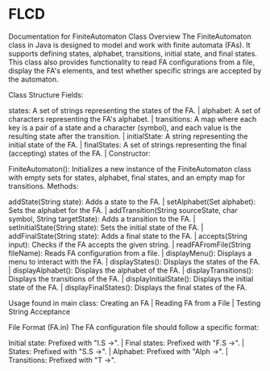 # FLCD
Documentation for FiniteAutomaton Class
Overview
The FiniteAutomaton class in Java is designed to model and work with finite automata (FAs). It supports defining states, alphabet, transitions, initial state, and final states. This class also provides functionality to read FA configurations from a file, display the FA's elements, and test whether specific strings are accepted by the automaton.

Class Structure
Fields:

states: A set of strings representing the states of the FA. |
alphabet: A set of characters representing the FA's alphabet. |
transitions: A map where each key is a pair of a state and a character (symbol), and each value is the resulting state after the transition. |
initialState: A string representing the initial state of the FA. |
finalStates: A set of strings representing the final (accepting) states of the FA. | 
Constructor:

FiniteAutomaton(): Initializes a new instance of the FiniteAutomaton class with empty sets for states, alphabet, final states, and an empty map for transitions.
Methods:

addState(String state): Adds a state to the FA. |
setAlphabet(Set<Character> alphabet): Sets the alphabet for the FA. |
addTransition(String sourceState, char symbol, String targetState): Adds a transition to the FA. |
setInitialState(String state): Sets the initial state of the FA. |
addFinalState(String state): Adds a final state to the FA. |
accepts(String input): Checks if the FA accepts the given string. |
readFAFromFile(String fileName): Reads FA configuration from a file. |
displayMenu(): Displays a menu to interact with the FA. |
displayStates(): Displays the states of the FA. |
displayAlphabet(): Displays the alphabet of the FA. |
displayTransitions(): Displays the transitions of the FA. |
displayInitialState(): Displays the initial state of the FA. |
displayFinalStates(): Displays the final states of the FA. 

Usage found in main class:
Creating an FA |
Reading FA from a File |
Testing String Acceptance 

File Format (FA.in)
The FA configuration file should follow a specific format:

Initial state: Prefixed with "I.S ->". |
Final states: Prefixed with "F.S ->". |
States: Prefixed with "S.S ->". |
Alphabet: Prefixed with "Alph ->". |
Transitions: Prefixed with "T ->". 

